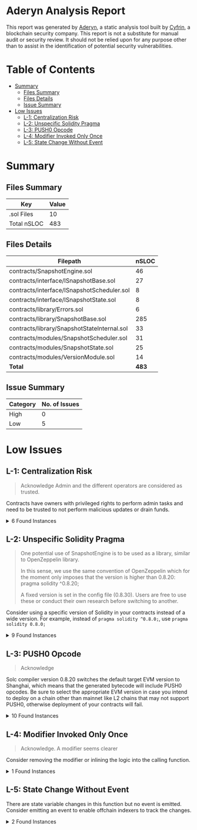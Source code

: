 # Aderyn Analysis Report

This report was generated by [Aderyn](https://github.com/Cyfrin/aderyn), a static analysis tool built by [Cyfrin](https://cyfrin.io), a blockchain security company. This report is not a substitute for manual audit or security review. It should not be relied upon for any purpose other than to assist in the identification of potential security vulnerabilities.
# Table of Contents

- [Summary](#summary)
  - [Files Summary](#files-summary)
  - [Files Details](#files-details)
  - [Issue Summary](#issue-summary)
- [Low Issues](#low-issues)
  - [L-1: Centralization Risk](#l-1-centralization-risk)
  - [L-2: Unspecific Solidity Pragma](#l-2-unspecific-solidity-pragma)
  - [L-3: PUSH0 Opcode](#l-3-push0-opcode)
  - [L-4: Modifier Invoked Only Once](#l-4-modifier-invoked-only-once)
  - [L-5: State Change Without Event](#l-5-state-change-without-event)


# Summary

## Files Summary

| Key | Value |
| --- | --- |
| .sol Files | 10 |
| Total nSLOC | 483 |


## Files Details

| Filepath | nSLOC |
| --- | --- |
| contracts/SnapshotEngine.sol | 46 |
| contracts/interface/ISnapshotBase.sol | 27 |
| contracts/interface/ISnapshotScheduler.sol | 8 |
| contracts/interface/ISnapshotState.sol | 8 |
| contracts/library/Errors.sol | 6 |
| contracts/library/SnapshotBase.sol | 285 |
| contracts/library/SnapshotStateInternal.sol | 33 |
| contracts/modules/SnapshotScheduler.sol | 31 |
| contracts/modules/SnapshotState.sol | 25 |
| contracts/modules/VersionModule.sol | 14 |
| **Total** | **483** |


## Issue Summary

| Category | No. of Issues |
| --- | --- |
| High | 0 |
| Low | 5 |


# Low Issues

## L-1: Centralization Risk

> Acknowledge
> Admin and the different operators are considered as trusted.

Contracts have owners with privileged rights to perform admin tasks and need to be trusted to not perform malicious updates or drain funds.

<details><summary>6 Found Instances</summary>


- Found in contracts/modules/SnapshotScheduler.sol [Line: 9](contracts/modules/SnapshotScheduler.sol#L9)

	```solidity
	abstract contract SnapshotScheduler is SnapshotBase, AccessControl, ISnapshotScheduler {
	```

- Found in contracts/modules/SnapshotScheduler.sol [Line: 21](contracts/modules/SnapshotScheduler.sol#L21)

	```solidity
	    function scheduleSnapshot(uint256 time) public onlyRole(SNAPSHOOTER_ROLE) {
	```

- Found in contracts/modules/SnapshotScheduler.sol [Line: 30](contracts/modules/SnapshotScheduler.sol#L30)

	```solidity
	    ) public onlyRole(SNAPSHOOTER_ROLE) {
	```

- Found in contracts/modules/SnapshotScheduler.sol [Line: 40](contracts/modules/SnapshotScheduler.sol#L40)

	```solidity
	    ) public onlyRole(SNAPSHOOTER_ROLE) {
	```

- Found in contracts/modules/SnapshotScheduler.sol [Line: 49](contracts/modules/SnapshotScheduler.sol#L49)

	```solidity
	    ) public onlyRole(SNAPSHOOTER_ROLE) {
	```

- Found in contracts/modules/SnapshotScheduler.sol [Line: 58](contracts/modules/SnapshotScheduler.sol#L58)

	```solidity
	    ) public onlyRole(SNAPSHOOTER_ROLE) {
	```

</details>



## L-2: Unspecific Solidity Pragma

> One potential use of SnapshotEngine is to be used as a library, similar to OpenZeppelin library.
>
> In this sense, we use the same convention of OpenZeppelin which for the moment only imposes that the version is higher than 0.8.20: 
> pragma solidity ^0.8.20;
>
> A fixed version is set in the config file (0.8.30). Users are free to use these or conduct their own research before switching to another.

Consider using a specific version of Solidity in your contracts instead of a wide version. For example, instead of `pragma solidity ^0.8.0;`, use `pragma solidity 0.8.0;`

<details><summary>9 Found Instances</summary>


- Found in contracts/SnapshotEngine.sol [Line: 3](contracts/SnapshotEngine.sol#L3)

	```solidity
	pragma solidity ^0.8.20;
	```

- Found in contracts/interface/ISnapshotBase.sol [Line: 3](contracts/interface/ISnapshotBase.sol#L3)

	```solidity
	pragma solidity ^0.8.20;
	```

- Found in contracts/interface/ISnapshotScheduler.sol [Line: 2](contracts/interface/ISnapshotScheduler.sol#L2)

	```solidity
	pragma solidity ^0.8.0;
	```

- Found in contracts/interface/ISnapshotState.sol [Line: 3](contracts/interface/ISnapshotState.sol#L3)

	```solidity
	pragma solidity ^0.8.20;
	```

- Found in contracts/library/SnapshotBase.sol [Line: 3](contracts/library/SnapshotBase.sol#L3)

	```solidity
	pragma solidity ^0.8.20;
	```

- Found in contracts/library/SnapshotStateInternal.sol [Line: 3](contracts/library/SnapshotStateInternal.sol#L3)

	```solidity
	pragma solidity ^0.8.20;
	```

- Found in contracts/modules/SnapshotScheduler.sol [Line: 3](contracts/modules/SnapshotScheduler.sol#L3)

	```solidity
	pragma solidity ^0.8.20;
	```

- Found in contracts/modules/SnapshotState.sol [Line: 3](contracts/modules/SnapshotState.sol#L3)

	```solidity
	pragma solidity ^0.8.20;
	```

- Found in contracts/modules/VersionModule.sol [Line: 3](contracts/modules/VersionModule.sol#L3)

	```solidity
	pragma solidity ^0.8.20;
	```

</details>



## L-3: PUSH0 Opcode

> Acknowledge

Solc compiler version 0.8.20 switches the default target EVM version to Shanghai, which means that the generated bytecode will include PUSH0 opcodes. Be sure to select the appropriate EVM version in case you intend to deploy on a chain other than mainnet like L2 chains that may not support PUSH0, otherwise deployment of your contracts will fail.

<details><summary>10 Found Instances</summary>


- Found in contracts/SnapshotEngine.sol [Line: 3](contracts/SnapshotEngine.sol#L3)

	```solidity
	pragma solidity ^0.8.20;
	```

- Found in contracts/interface/ISnapshotBase.sol [Line: 3](contracts/interface/ISnapshotBase.sol#L3)

	```solidity
	pragma solidity ^0.8.20;
	```

- Found in contracts/interface/ISnapshotScheduler.sol [Line: 2](contracts/interface/ISnapshotScheduler.sol#L2)

	```solidity
	pragma solidity ^0.8.0;
	```

- Found in contracts/interface/ISnapshotState.sol [Line: 3](contracts/interface/ISnapshotState.sol#L3)

	```solidity
	pragma solidity ^0.8.20;
	```

- Found in contracts/library/Errors.sol [Line: 3](contracts/library/Errors.sol#L3)

	```solidity
	pragma solidity ^0.8.20;
	```

- Found in contracts/library/SnapshotBase.sol [Line: 3](contracts/library/SnapshotBase.sol#L3)

	```solidity
	pragma solidity ^0.8.20;
	```

- Found in contracts/library/SnapshotStateInternal.sol [Line: 3](contracts/library/SnapshotStateInternal.sol#L3)

	```solidity
	pragma solidity ^0.8.20;
	```

- Found in contracts/modules/SnapshotScheduler.sol [Line: 3](contracts/modules/SnapshotScheduler.sol#L3)

	```solidity
	pragma solidity ^0.8.20;
	```

- Found in contracts/modules/SnapshotState.sol [Line: 3](contracts/modules/SnapshotState.sol#L3)

	```solidity
	pragma solidity ^0.8.20;
	```

- Found in contracts/modules/VersionModule.sol [Line: 3](contracts/modules/VersionModule.sol#L3)

	```solidity
	pragma solidity ^0.8.20;
	```

</details>



## L-4: Modifier Invoked Only Once

> Acknowledge. A modifier seems clearer

Consider removing the modifier or inlining the logic into the calling function.

<details><summary>1 Found Instances</summary>


- Found in contracts/SnapshotEngine.sol [Line: 18](contracts/SnapshotEngine.sol#L18)

	```solidity
	    modifier onlyBoundToken() {
	```

</details>



## L-5: State Change Without Event

There are state variable changes in this function but no event is emitted. Consider emitting an event to enable offchain indexers to track the changes.

<details><summary>2 Found Instances</summary>


- Found in contracts/SnapshotEngine.sol [Line: 56](contracts/SnapshotEngine.sol#L56)

> An event will increase the gas cost for each event, not sure if it is worth it

```solidity
   function operateOnTransfer(address from, address to, uint256 balanceFrom, uint256 balanceTo, uint256 totalSupply) public override onlyBoundToken() {
```

- Found in contracts/modules/SnapshotScheduler.sol [Line: 56](contracts/modules/SnapshotScheduler.sol#L56)

> The internal function _scheduleSnapshotNotOptimized called emits the event SnapshotSchedule

```solidity
    function unscheduleSnapshotNotOptimized(
```

</details>



